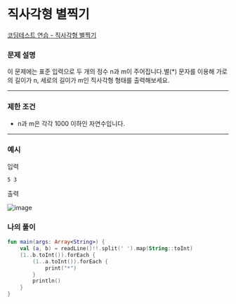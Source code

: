 # 직사각형 별찍기

[코딩테스트 연습 - 직사각형 별찍기](https://school.programmers.co.kr/learn/courses/30/lessons/12969)

### **문제 설명**

이 문제에는 표준 입력으로 두 개의 정수 n과 m이 주어집니다.별(*) 문자를 이용해 가로의 길이가 n, 세로의 길이가 m인 직사각형 형태를 출력해보세요.

---

### 제한 조건

- n과 m은 각각 1000 이하인 자연수입니다.

---

### 예시

입력

`5 3`

출력

![image](https://user-images.githubusercontent.com/48354502/218059423-b0fadcf9-cb89-4a00-90c9-4f7fdaee65ca.png)

### 나의 풀이

```kotlin
fun main(args: Array<String>) {
    val (a, b) = readLine()!!.split(' ').map(String::toInt)
    (1..b.toInt()).forEach {
        (1..a.toInt()).forEach {
            print("*")
        }
        println()
    }
}
```